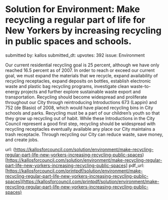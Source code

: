 # Solution for Environment: Make recycling a regular part of life for New Yorkers by increasing recycling in public spaces and schools. #

submitted by: kallos
submitted_dt: 
upvotes: 392
issue: Environment

Our current residential recycling goal is 25 percent, although we have only reached 16.5 percent as of 2007. In order to reach or exceed our current goal, we must expand the materials that we recycle, expand availability of recycling receptacles, expand deposits on bottles, establish electronic waste and plastic bag recycling programs, investigate clean waste-to-energy projects and further explore sustainable waste export and transportation. Recycling should become widespread and proliferate throughout our City through reintroducing Introductions 673 (Lappin) and 752 (de Blasio) of 2008, which would have placed recycling bins in City schools and parks. Recycling must be a part of our children’s youth so that they grow up recycling out of habit. While these Introductions in the City Council represent a good first step, recycling should be widespread with recycling receptacles eventually available any place our City maintains a trash receptacle. Through recycling our City can reduce waste, save money, and create jobs.

url: (https://kallosforcouncil.com/solution/environment/make-recycling-regular-part-life-new-yorkers-increasing-recycling-public-spaces)[https://kallosforcouncil.com/solution/environment/make-recycling-regular-part-life-new-yorkers-increasing-recycling-public-spaces]
pdf_url: [https://kallosforcouncil.com/printpdf/solution/environment/make-recycling-regular-part-life-new-yorkers-increasing-recycling-public-spaces](https://kallosforcouncil.com/printpdf/solution/environment/make-recycling-regular-part-life-new-yorkers-increasing-recycling-public-spaces)